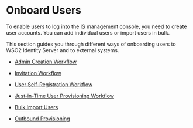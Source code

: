 # Onboard Users 

To enable users to log into the IS management console, you need to create user accounts. You can add individual users or import users in bulk. 

This section guides you through different ways of onboarding users to WSO2 Identity Server and to external systems.  

- [Admin Creation Workflow]({{base_path}}/guides/identity-lifecycles/admin-creation-workflow) 

- [Invitation Workflow]({{base_path}}/guides/identity-lifecycles/invitation-workflow) 

- [User Self-Registration Workflow]({{base_path}}/guides/identity-lifecycles/self-registration-workflow)

- [Just-in-Time User Provisioning Workflow]({{base_path}}/guides/identity-federation/jit-workflow/)

- [Bulk Import Users]({{base_path}}/guides/identity-lifecycles/bulk-import-users)

- [Outbound Provisioning]({{base_path}}/guides/identity-lifecycles/outbound-provisioning)
